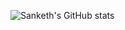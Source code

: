 ![Sanketh's GitHub stats](https://github-readme-stats.vercel.app/api?username=sankethj&show_icons=true&theme=cobalt)
